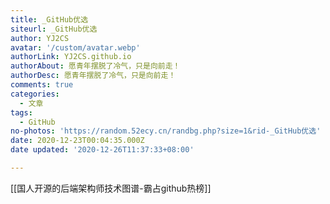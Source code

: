 ```yaml
---
title: _GitHub优选
siteurl: _GitHub优选
author: YJ2CS
avatar: '/custom/avatar.webp'
authorLink: YJ2CS.github.io
authorAbout: 愿青年摆脱了冷气，只是向前走！
authorDesc: 愿青年摆脱了冷气，只是向前走！
comments: true
categories:
  - 文章
tags:
  - GitHub
no-photos: 'https://random.52ecy.cn/randbg.php?size=1&rid-_GitHub优选'
date: 2020-12-23T00:04:35.000Z
date updated: '2020-12-26T11:37:33+08:00'

---
```


[[国人开源的后端架构师技术图谱-霸占github热榜]]
